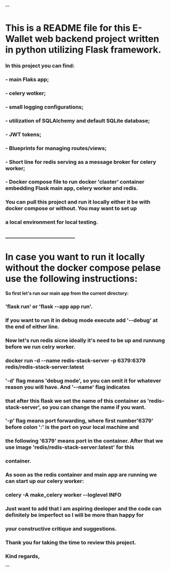 '''
# This is a README file for this E-Wallet web backend project written in python utilizing Flask framework.
### In this project you can find: 
### - main Flaks app;
### - celery wotker;
### - small logging configurations;
### - utilization of SQLAlchemy and default SQLite database;
### - JWT tokens; 
### - Blueprints for managing routes/views;
### - Short line for redis serving as a message broker for celery worker;
### - Docker compose file to run docker 'claster' container embedding Flask main app, celery worker and redis.
### You can pull this project and run it locally either it be with docker compose or without. You may want to set up
### a local environment for local testing.

### ____________________________

# In case you want to run it locally without the docker compose pelase use the following instructions:
#### So first let's run our main app from the current directory:
### 'flask run' or 'flask --app app run'. 
### If you want to run it in debug mode execute add '--debug' at the end of either line.

### Now let's run redis sicne ideally it's need to be up and runnung before we run celry worker.
### docker run -d --name redis-stack-server -p 6379:6379 redis/redis-stack-server:latest
### '-d' flag means 'debug mode', so you can omit it for whatever reason you will have. And '--name' flag indicates
### that after this flask we set the name of this container as 'redis-stack-server', so you can change the name if you want.
### '-p' flag means port forwarding, where first number'6379' before colon ':' is the port on your local machine and
### the following '6379' means port in the container. After that we use image 'redis/redis-stack-server:latest' for this
### container.

### As soon as the redis container and main app are running we can start up our celery worker:
### celery -A make_celery worker --loglevel INFO


### Just want to add that I am aspiring deeloper and the code can definitely be imperfect so I will be more than happy for
### your constructive critique and suggestions.


### Thank you for taking the time to review this project.

### Kind regards,
'''